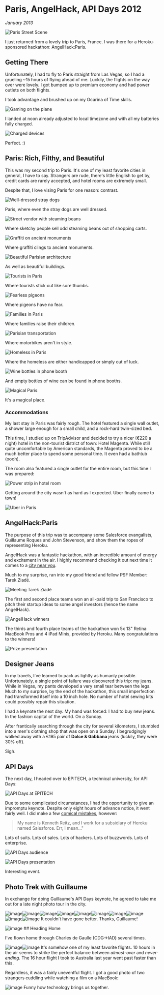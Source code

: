 # Paris, AngelHack, API Days 2012
*January 2013*





![Paris Street Scene](https://images.squarespace-cdn.com/content/v1/665498111876725f7613f1e6/1719666484841-DR8IKQXGXAFG9BW5HFOE/5e66e-img.jpg)

I just returned from a lovely trip to Paris, France. I was there for a Heroku-sponsored hackathon: AngelHack:Paris.

 ## Getting There

 Unfortunately, I had to fly to Paris straight from Las Vegas, so I had a grueling ~15 hours of flying ahead of me. Luckily, the flights on the way over were lovely. I got bumped up to premium economy and had power outlets on both flights.

 I took advantage and brushed up on my Ocarina of Time skills.

 ![Gaming on the plane](https://instagram.com/p/SsEIkgmtNf)

I landed at noon already adjusted to local timezone and with all my batteries fully charged.

![Charged devices](http://farm9.staticflickr.com/8200/8239923051_41bc89b15f_z.jpg)

Perfect. :)

 ## Paris: Rich, Filthy, and Beautiful

 This was my second trip to Paris. It's one of my least favorite cities in general, I have to say. Strangers are rude, there's little English to get by, credit cards are rarely accepted, and hotel rooms are extremely small.

 Despite that, I love vising Paris for one reason: contrast.

 ![Well-dressed stray dogs](http://farm9.staticflickr.com/8203/8241038176_f35609da67_c.jpg)

Paris, where even the stray dogs are well dressed.

 ![Street vendor with steaming beans](http://farm9.staticflickr.com/8070/8239968025_7446360e2c_c.jpg)

Where sketchy people sell odd steaming beans out of shopping carts.

 ![Graffiti on ancient monuments](http://farm9.staticflickr.com/8338/8241029090_083fae9f8f_c.jpg)

Where graffiti clings to ancient monuments.

 ![Beautiful Parisian architecture](http://farm9.staticflickr.com/8485/8241015112_b47005f9c4_c.jpg)

As well as beautiful buildings.

 ![Tourists in Paris](http://farm9.staticflickr.com/8069/8241022462_fda989d4a7_c.jpg)

Where tourists stick out like sore thumbs.

 ![Fearless pigeons](http://farm9.staticflickr.com/8487/8239955267_27d26931d3_c.jpg)

Where pigeons have no fear.

 ![Families in Paris](http://farm9.staticflickr.com/8059/8240998742_196581fd0f_c.jpg)

Where families raise their children.

 ![Parisian transportation](http://farm9.staticflickr.com/8059/8241019272_0c515dda86_c.jpg)

Where motorbikes aren't in style.

 ![Homeless in Paris](http://farm9.staticflickr.com/8199/8241001982_34ce8a4ccc_c.jpg)

Where the homeless are either handicapped or simply out of luck.

 ![Wine bottles in phone booth](http://farm9.staticflickr.com/8483/8239949485_39004221a1_c.jpg)

And empty bottles of wine can be found in phone booths.

 ![Magical Paris](http://farm9.staticflickr.com/8211/8255089364_0f416a8dc8_c.jpg)

It's a magical place.

 ### Accommodations

 My last stay in Paris was fairly rough. The hotel featured a single wall outlet, a shower large enough for a small child, and a rock-hard twin-sized bed.

 This time, I studied up on TripAdvisor and decided to try a nicer (€220 a night) hotel in the non-tourist district of town: Hotel Magenta. While still quite uncomfortable by American standards, the Magenta proved to be a much better place to spend some personal time. It even had a bathtub (oooh).

 The room also featured a single outlet for the entire room, but this time I was prepared:

 ![Power strip in hotel room](http://distilleryimage10.s3.amazonaws.com/e830d80c3bd811e2ab6722000a9e087c_6.jpg)

Getting around the city wasn't as hard as I expected. Uber finally came to town!

 ![Uber in Paris](http://farm9.staticflickr.com/8351/8254013693_512e4f1187_c.jpg)

## AngelHack:Paris

 The purpose of this trip was to accompany some Salesforce evangalists, Guillaume Roques and John Stevenson, and show them the ropes of representing Heroku.

 AngelHack was a fantastic hackathon, with an incredible amount of energy and excitement in the air. I highly recommend checking it out next time it comes to a [city near you](http://angelhack.com/).

 Much to my surprise, ran into my good friend and fellow PSF Member: Tarek Ziadé.

 ![Meeting Tarek Ziadé](http://farm9.staticflickr.com/8064/8239976465_6c760b1090_c.jpg)

The first and second place teams won an all-paid trip to San Francisco to pitch their startup ideas to some angel investors (hence the name AngelHack).

 ![AngelHack winners](http://farm9.staticflickr.com/8059/8239978143_3d253bffa8_c.jpg)

The thirds and fourth place teams of the hackathon won 5x 13" Retina MacBook Pros and 4 iPad Minis, provided by Heroku. Many congratulations to the winners!

 ![Prize presentation](http://farm9.staticflickr.com/8346/8239979675_6b6de1c2fe_c.jpg)

## Designer Jeans

 In my travels, I've learned to pack as lightly as humanly possible. Unfortunately, a single point of failure was discovered this trip: my jeans. While in Vegas, my pants developed a very small tear between the legs. Much to my surprise, by the end of the hackathon, this small imperfection had transformed itself into a 10 inch hole. No number of hotel sewing kits could possibly repair this situation.

 I had a keynote the next day. My hand was forced: I had to buy new jeans. In the fashion capital of the world. On a Sunday.

 After frantically searching through the city for several kilometers, I stumbled into a men's clothing shop that was open on a Sunday. I begrudgingly walked away with a €195 pair of **Dolce & Gabbana** jeans (luckily, they were 30% off).

 Sigh.

 ## API Days

 The next day, I headed over to EPITECH, a technical university, for API Days:

 ![API Days at EPITECH](http://farm9.staticflickr.com/8498/8255083478_737485d791_c.jpg)

Due to some complicated circumstances, I had the opportunity to give an impromptu keynote. Despite only eight hours of advance notice, it went fairly well. I did make a few [comical mistakes](https://twitter.com/steveklabnik/statuses/275552778070413312), however:


> My name is Kenneth Reitz, and I work for a subsidiary of Heroku named Salesforce. Err, I mean..."

 Lots of suits. Lots of sales. Lots of hackers. Lots of buzzwords. Lots of enterprise.

 ![API Days audience](http://farm9.staticflickr.com/8074/8255082358_dcdb06d130_c.jpg)

![API Days presentation](http://farm9.staticflickr.com/8498/8254010665_f2cd666799_c.jpg)

Interesting event.

 ## Photo Trek with Guillaume

 In exchange for doing Guillaume's API Days keynote, he agreed to take me out for a late night photo tour in the city.

 ![image](http://farm9.staticflickr.com/8353/8254020433_69bd9cd69b_c.jpg)![image](http://farm9.staticflickr.com/8067/8255090676_aeb786a22c_c.jpg)![image](http://farm9.staticflickr.com/8343/8254020813_46be7587c5_b.jpg)![image](http://farm9.staticflickr.com/8201/8254011775_339e2caa07_c.jpg)![image](http://farm9.staticflickr.com/8492/8254013299_50eefdb647_c.jpg)![image](http://farm9.staticflickr.com/8348/8254017353_c0dae5ebf0_c.jpg)![image](http://farm9.staticflickr.com/8077/8254019579_1b28d57914_c.jpg)![image](http://farm9.staticflickr.com/8219/8255092572_488865bd9e_c.jpg)![image](http://farm9.staticflickr.com/8214/8255094718_c9f199fe4e_b.jpg)![image](http://farm9.staticflickr.com/8077/8254023131_ec9d4db5c6_c.jpg) It couldn't have gone better. Thanks, Guillaume!

 ![image](http://farm9.staticflickr.com/8489/8255090376_5e0fcaa5b4_c.jpg) ## Heading Home

 I've flown home through Charles de Gaulle (CDG\-\>IAD) several times.

 ![image](http://farm9.staticflickr.com/8077/8255096238_4b742281de_c.jpg)![image](http://farm9.staticflickr.com/8222/8254023791_8060c57594_c.jpg) It's somehow one of my least favorite flights. 10 hours in the air seems to strike the perfect balance between *almost\-over* and *never\-ending*. The 16 hour flight I took to Australia last year went past faster than this.

 Regardless, it was a fairly uneventful flight. I got a good photo of two strangers cuddling while watching a film on a MacBook:

 ![image](http://farm9.staticflickr.com/8341/8255097162_7afe7763ea_c.jpg) Funny how technology brings us together.
